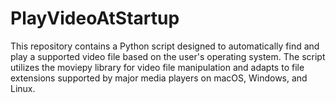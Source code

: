 # PlayVideoAtStartup
This repository contains a Python script designed to automatically find and play a supported video file based on the user's operating system. The script utilizes the moviepy library for video file manipulation and adapts to file extensions supported by major media players on macOS, Windows, and Linux.
